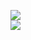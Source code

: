 [![](https://img.shields.io/badge/Made%20With-Github%20Spray-lightgrey.svg?style=for-the-badge&logo=github)](https://github.com/Annihil/github-spray#5269)  
[![](https://i.imgur.com/2DrTn0Z.gif)](https://github.com/Annihil/github-spray)